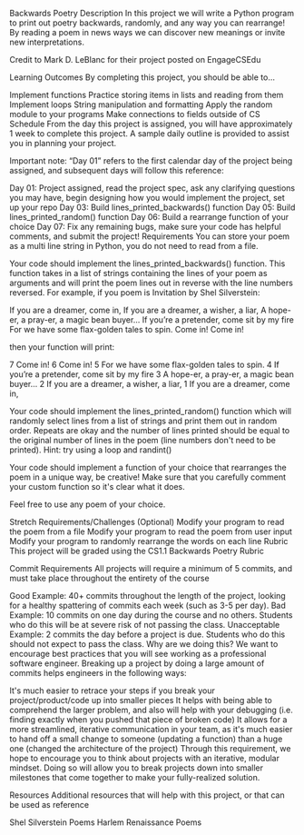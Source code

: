 Backwards Poetry
Description
In this project we will write a Python program to print out poetry backwards, randomly, and any way you can rearrange! By reading a poem in news ways we can discover new meanings or invite new interpretations.

Credit to Mark D. LeBlanc for their project posted on EngageCSEdu

Learning Outcomes
By completing this project, you should be able to…

Implement functions
Practice storing items in lists and reading from them
Implement loops
String manipulation and formatting
Apply the random module to your programs
Make connections to fields outside of CS
Schedule
From the day this project is assigned, you will have approximately 1 week to complete this project. A sample daily outline is provided to assist you in planning your project.

Important note: “Day 01” refers to the first calendar day of the project being assigned, and subsequent days will follow this reference:

Day 01: Project assigned, read the project spec, ask any clarifying questions you may have, begin designing how you would implement the project, set up your repo
Day 03: Build lines_printed_backwards() function
Day 05: Build lines_printed_random() function
Day 06: Build a rearrange function of your choice
Day 07: Fix any remaining bugs, make sure your code has helpful comments, and submit the project!
Requirements
You can store your poem as a multi line string in Python, you do not need to read from a file.

Your code should implement the lines_printed_backwards() function. This function takes in a list of strings containing the lines of your poem as arguments and will print the poem lines out in reverse with the line numbers reversed. For example, if you poem is Invitation by Shel Silverstein:

If you are a dreamer, come in,
If you are a dreamer, a wisher, a liar,
A hope-er, a pray-er, a magic bean buyer…
If you’re a pretender, come sit by my fire
For we have some flax-golden tales to spin.
Come in!
Come in!

then your function will print:

7 Come in!
6 Come in!
5 For we have some flax-golden tales to spin.
4 If you’re a pretender, come sit by my fire
3 A hope-er, a pray-er, a magic bean buyer…
2 If you are a dreamer, a wisher, a liar,
1 If you are a dreamer, come in,

Your code should implement the lines_printed_random() function which will randomly select lines from a list of strings and print them out in random order. Repeats are okay and the number of lines printed should be equal to the original number of lines in the poem (line numbers don't need to be printed). Hint: try using a loop and randint()

Your code should implement a function of your choice that rearranges the poem in a unique way, be creative! Make sure that you carefully comment your custom function so it's clear what it does.

Feel free to use any poem of your choice.

Stretch Requirements/Challenges (Optional)
Modify your program to read the poem from a file
Modify your program to read the poem from user input
Modify your program to randomly rearrange the words on each line
Rubric
This project will be graded using the CS1.1 Backwards Poetry Rubric

Commit Requirements
All projects will require a minimum of 5 commits, and must take place throughout the entirety of the course

Good Example: 40+ commits throughout the length of the project, looking for a healthy spattering of commits each week (such as 3-5 per day).
Bad Example: 10 commits on one day during the course and no others. Students who do this will be at severe risk of not passing the class.
Unacceptable Example: 2 commits the day before a project is due. Students who do this should not expect to pass the class.
Why are we doing this?
We want to encourage best practices that you will see working as a professional software engineer. Breaking up a project by doing a large amount of commits helps engineers in the following ways:

It's much easier to retrace your steps if you break your project/product/code up into smaller pieces
It helps with being able to comprehend the larger problem, and also will help with your debugging (i.e. finding exactly when you pushed that piece of broken code)
It allows for a more streamlined, iterative communication in your team, as it's much easier to hand off a small change to someone (updating a function) than a huge one (changed the architecture of the project)
Through this requirement, we hope to encourage you to think about projects with an iterative, modular mindset. Doing so will allow you to break projects down into smaller milestones that come together to make your fully-realized solution.

Resources
Additional resources that will help with this project, or that can be used as reference

Shel Silverstein Poems
Harlem Renaissance Poems
